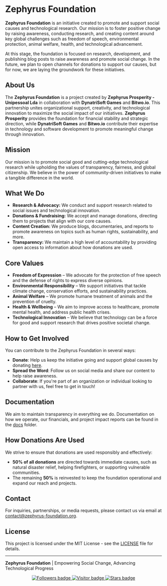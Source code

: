 # Zephyrus Foundation

**Zephyrus Foundation** is an initiative created to promote and support social causes and technological research. Our mission is to foster positive change by raising awareness, conducting research, and creating content around key global challenges such as freedom of speech, environmental protection, animal welfare, health, and technological advancement.

At this stage, the foundation is focused on research, development, and publishing blog posts to raise awareness and promote social change. In the future, we plan to open channels for donations to support our causes, but for now, we are laying the groundwork for these initiatives.

## About Us

The **Zephyrus Foundation** is a project created by **Zephyrus Prosperity - Unipessoal Lda** in collaboration with **DynatriSoft Games** and **Bitwo.io**. This partnership unites organizational support, creativity, and technological innovation to maximize the social impact of our initiatives. **Zephyrus Prosperity** provides the foundation for financial stability and strategic direction, while **DynatriSoft Games** and **Bitwo.io** contribute their expertise in technology and software development to promote meaningful change through innovation.

## Mission
Our mission is to promote social good and cutting-edge technological research while upholding the values of transparency, fairness, and global citizenship. We believe in the power of community-driven initiatives to make a tangible difference in the world.

## What We Do

- **Research & Advocacy:** We conduct and support research related to social issues and technological innovation.
- **Donations & Fundraising:** We accept and manage donations, directing them to projects that align with our core causes.
- **Content Creation:** We produce blogs, documentaries, and reports to promote awareness on topics such as human rights, sustainability, and more.
- **Transparency:** We maintain a high level of accountability by providing open access to information about how donations are used.

## Core Values

- **Freedom of Expression** – We advocate for the protection of free speech and the defense of rights to express diverse opinions.
- **Environmental Responsibility** – We support initiatives that tackle climate change, conservation efforts, and sustainability practices.
- **Animal Welfare** – We promote humane treatment of animals and the prevention of cruelty.
- **Health & Wellbeing** – We aim to improve access to healthcare, promote mental health, and address public health crises.
- **Technological Innovation** – We believe that technology can be a force for good and support research that drives positive societal change.

## How to Get Involved

You can contribute to the Zephyrus Foundation in several ways:

- **Donate**: Help us keep the initiative going and support global causes by donating [here](#).
- **Spread the Word**: Follow us on social media and share our content to help raise awareness.
- **Collaborate**: If you're part of an organization or individual looking to partner with us, feel free to get in touch!

## Documentation

We aim to maintain transparency in everything we do. Documentation on how we operate, our financials, and project impact reports can be found in the [docs](docs/) folder.

## How Donations Are Used

We strive to ensure that donations are used responsibly and effectively:
- **50% of all donations** are directed towards immediate causes, such as natural disaster relief, helping firefighters, or supporting vulnerable communities.
- The remaining **50%** is reinvested to keep the foundation operational and expand our reach and projects.

## Contact

For inquiries, partnerships, or media requests, please contact us via email at [contact@zephyrus-foundation.org](mailto:contact@zephyrus-foundation.org).

## License

This project is licensed under the MIT License - see the [LICENSE](LICENSE) file for details.

---

**Zephyrus Foundation** | Empowering Social Change, Advancing Technological Progress

<div align="center">
  <a href="https://github.com/ZephyrusFoundation/" target="_blank">
    <img src="https://img.shields.io/github/followers/ZephyrusFoundation?color=b100e3" alt="Followers badge"/>
  </a>
  <a href="https://github.com/ZephyrusFoundation/" target="_blank">
    <img src="https://komarev.com/ghpvc/?username=ZephyrusFoundation&color=b100e3&style=flat&label=visitors" alt="Visitor badge"/>
  </a>
  <a href="https://github.com/ZephyrusFoundation/" target="_blank">
    <img src="https://img.shields.io/github/stars/ZephyrusFoundation?color=b100e3" alt="Stars badge" />
  </a>
</div>
